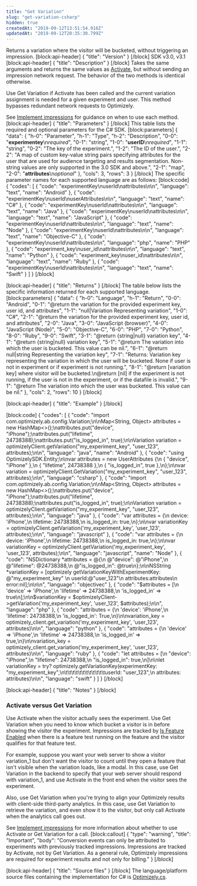 ```yaml
---
title: "Get Variation"
slug: "get-variation-csharp"
hidden: true
createdAt: "2019-09-12T13:51:54.916Z"
updatedAt: "2019-09-12T20:35:30.799Z"
---
```

Returns a variation where the visitor will be bucketed, without triggering an impression.
[block:api-header]
{
  "title": "Version"
}
[/block]
SDK v3.0, v3.1
[block:api-header]
{
  "title": "Description"
}
[/block]
Takes the same arguments and returns the same values as [Activate](doc:activate-csharp), but without sending an impression network request. The behavior of the two methods is identical otherwise. 

Use Get Variation if Activate has been called and the current variation assignment is needed for a given experiment and user. This method bypasses redundant network requests to Optimizely.

See [Implement impressions](doc:implement-impressions) for guidance on when to use each method.
[block:api-header]
{
  "title": "Parameters"
}
[/block]
This table lists the required and optional parameters for the C# SDK.
[block:parameters]
{
  "data": {
    "h-0": "Parameter",
    "h-1": "Type",
    "h-2": "Description",
    "0-0": "**experimentey**\n*required*",
    "0-1": "string",
    "1-0": "**userID**\n*required*",
    "1-1": "string",
    "0-2": "The key of the experiment.",
    "1-2": "The ID of the user.",
    "2-2": "A map of custom key-value string pairs specifying attributes for the user that are used for audience targeting and results segmentation. Non-string values are only supported in the 3.0 SDK and above.",
    "2-1": "map",
    "2-0": "**attributes**\n*optional*"
  },
  "cols": 3,
  "rows": 3
}
[/block]
The specific parameter names for each supported language are as follows:
[block:code]
{
  "codes": [
    {
      "code": "experimentKey\nuserId\nattributes\n\n",
      "language": "text",
      "name": "Android"
    },
    {
      "code": "experimentKey\nuserId\nuserAttributes\n\n",
      "language": "text",
      "name": "C#"
    },
    {
      "code": "experimentKey\nuserId\nattributes\n\n",
      "language": "text",
      "name": "Java"
    },
    {
      "code": "experimentKey\nuserId\nattributes\n\n",
      "language": "text",
      "name": "JavaScript"
    },
    {
      "code": "experimentKey\nuserId\nattributes\n\n",
      "language": "text",
      "name": "Node"
    },
    {
      "code": "experimentKey\nuserId\nattributes\n\n",
      "language": "text",
      "name": "Objective-C"
    },
    {
      "code": "experimentKey\nuserId\nattributes\n\n",
      "language": "php",
      "name": "PHP"
    },
    {
      "code": "experiment_key\nuser_id\nattributes\n\n",
      "language": "text",
      "name": "Python"
    },
    {
      "code": "experiment_key\nuser_id\nattributes\n\n",
      "language": "text",
      "name": "Ruby"
    },
    {
      "code": "experimentKey\nuserId\nattributes\n\n",
      "language": "text",
      "name": "Swift"
    }
  ]
}
[/block]

[block:api-header]
{
  "title": "Returns"
}
[/block]
The table below lists the specific information returned for each supported language.
[block:parameters]
{
  "data": {
    "h-0": "Language",
    "h-1": "Return",
    "0-0": "Android",
    "0-1": "@return the variation for the provided experiment key, user id, and attributes",
    "1-1": "<returns>null|Variation Representing variation</returns>",
    "1-0": "C#",
    "2-1": "@return the variation for the provided experiment key, user id, and attributes",
    "2-0": "Java",
    "3-0": "JavaScript (browser)",
    "4-0": "JavaScript (Node)",
    "5-0": "Objective-C",
    "6-0": "PHP",
    "7-0": "Python",
    "8-0": "Ruby",
    "9-0": "Swift",
    "3-1": "@return {string|null} variation key",
    "4-1": "@return {string|null} variation key",
    "5-1": "@return The variation into which the user is bucketed. This value can be nil.",
    "6-1": "@return null|string Representing the variation key",
    "7-1": "Returns: Variation key representing the variation in which the user will be bucketed. None if user is not in experiment or if experiment is not running.",
    "8-1": "@return [variation key] where visitor will be bucketed.\n@return [nil] if the experiment is not running, if the user is not in the experiment, or if the datafile is invalid.",
    "9-1": "@return The variation into which the user was bucketed. This value can be nil."
  },
  "cols": 2,
  "rows": 10
}
[/block]

[block:api-header]
{
  "title": "Example"
}
[/block]

[block:code]
{
  "codes": [
    {
      "code": "import com.optimizely.ab.config.Variation;\n\nMap<String, Object> attributes = new HashMap<>();\nattributes.put(\"device\", \"iPhone\");\nattributes.put(\"lifetime\", 24738388);\nattributes.put(\"is_logged_in\", true);\n\nVariation variation = optimizelyClient.getVariation(\"my_experiment_key\", \"user_123\", attributes);\n\n",
      "language": "java",
      "name": "Android"
    },
    {
      "code": "using OptimizelySDK.Entity;\n\nvar attributes = new UserAttributes {\n  { \"device\", \"iPhone\" },\n  { \"lifetime\", 24738388 },\n  { \"is_logged_in\", true },\n};\n\nvar variation = optimizelyClient.GetVariation(\"my_experiment_key\", \"user_123\", attributes);\n\n",
      "language": "csharp"
    },
    {
      "code": "import com.optimizely.ab.config.Variation;\n\nMap<String, Object> attributes = new HashMap<>();\nattributes.put(\"device\", \"iPhone\");\nattributes.put(\"lifetime\", 24738388);\nattributes.put(\"is_logged_in\", true);\n\nVariation variation = optimizelyClient.getVariation(\"my_experiment_key\", \"user_123\", attributes);\n\n",
      "language": "java"
    },
    {
      "code": "var attributes = {\n  device: 'iPhone',\n  lifetime: 24738388,\n  is_logged_in: true,\n};\n\nvar variationKey = optimizelyClient.getVariation('my_experiment_key', 'user_123', attributes);\n\n",
      "language": "javascript"
    },
    {
      "code": "var attributes = {\n  device: 'iPhone',\n  lifetime: 24738388,\n  is_logged_in: true,\n};\n\nvar variationKey = optimizelyClient.getVariation('my_experiment_key', 'user_123', attributes);\n\n",
      "language": "javascript",
      "name": "Node"
    },
    {
      "code": "NSDictionary *attributes = @{\n  @\"device\": @\"iPhone\",\n  @\"lifetime\": @24738388,\n  @\"is_logged_in\": @true\n};\n\nNSString *variationKey = [optimizely getVariationKeyWithExperimentKey: @\"my_experiment_key\" \n                          userId:@\"user_123\"\n                          attributes:attributes\n                          error:nil];\n\n\n",
      "language": "objectivec"
    },
    {
      "code": "$attributes = [\n  'device' => 'iPhone',\n  'lifetime' => 24738388,\n  'is_logged_in' => true\n];\n\n$variationKey = $optimizelyClient->getVariation('my_experiment_key', 'user_123', $attributes);\n\n",
      "language": "php"
    },
    {
      "code": "attributes = {\n  'device': 'iPhone',\n  'lifetime': 24738388,\n  'is_logged_in': True,\n}\n\nvariation_key = optimizely_client.get_variation('my_experiment_key', 'user_123', attributes)\n\n",
      "language": "python"
    },
    {
      "code": "attributes = {\n  'device' => 'iPhone',\n  'lifetime' => 24738388,\n  'is_logged_in' => true,\n}\n\nvariation_key = optimizely_client.get_variation('my_experiment_key', 'user_123', attributes)\n\n",
      "language": "ruby"
    },
    {
      "code": "let attributes = [\n  \"device\": \"iPhone\",\n  \"lifetime\": 24738388,\n  \"is_logged_in\": true,\n]\n\nlet variationKey = try? optimizely.getVariationKey(experimentKey: \"my_experiment_key\",\n\t\t\t\t\t\t\t\t\t\t\t\tuserId: \"user_123\",\n                        attributes: attributes)\n\n",
      "language": "swift"
    }
  ]
}
[/block]

[block:api-header]
{
  "title": "Notes"
}
[/block]
### Activate versus Get Variation

Use Activate when the visitor actually sees the experiment. Use Get Variation when you need to know which bucket a visitor is in before showing the visitor the experiment. Impressions are tracked by [Is Feature Enabled](doc:is-feature-enabled-csharp) when there is a feature test running on the feature and the visitor qualifies for that feature test.

For example, suppose you want your web server to show a visitor variation_1 but don't want the visitor to count until they open a feature that isn't visible when the variation loads, like a modal. In this case, use Get Variation in the backend to specify that your web server should respond with variation_1, and use Activate in the front end when the visitor sees the experiment.

Also, use Get Variation when you're trying to align your Optimizely results with client-side third-party analytics. In this case, use Get Variation to retrieve the variation, and even show it to the visitor, but only call Activate when the analytics call goes out.

See [Implement impressions](doc:implement-impressions) for more information about whether to use Activate or Get Variation for a call.
[block:callout]
{
  "type": "warning",
  "title": "Important",
  "body": "Conversion events can only be attributed to experiments with previously tracked impressions. Impressions are tracked by Activate, not by Get Variation. As a general rule, Optimizely impressions are required for experiment results and not only for billing."
}
[/block]

[block:api-header]
{
  "title": "Source files"
}
[/block]
The language/platform source files containing the implementation for C# is [Optimizely.cs](https://github.com/optimizely/csharp-sdk/blob/master/OptimizelySDK/Optimizely.cs).